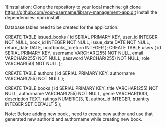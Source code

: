 
1)Installation: 
Clone the repository to your local machine:
git clone https://github.com/your-username/library-management-app.git
Install the dependencies:
npm install

Database tables need to be created for the application.

CREATE TABLE issued_books (
  id SERIAL PRIMARY KEY,
  user_id INTEGER NOT NULL,
  book_id INTEGER NOT NULL,
  issue_date DATE NOT NULL,
  return_date DATE,
  noofbooks_toreturn INTEGER
);
CREATE TABLE users (
  id SERIAL PRIMARY KEY,
  username VARCHAR(255) NOT NULL,
  email VARCHAR(255) NOT NULL,
  password VARCHAR(255) NOT NULL,
  role VARCHAR(50) NOT NULL
);

CREATE TABLE authors (
  id SERIAL PRIMARY KEY,
  authorname VARCHAR(255) NOT NULL
);

CREATE TABLE books (
  id SERIAL PRIMARY KEY,
  title VARCHAR(255) NOT NULL,
  authorname VARCHAR(255) NOT NULL,
  genre VARCHAR(100),
  description TEXT,
  ratings NUMERIC(3, 1),
  author_id INTEGER,
  quantity INTEGER SET DEFAULT 5
);

Note: Before adding new book , need to create new author and use that generated new authorid and authorname while creating new book.
